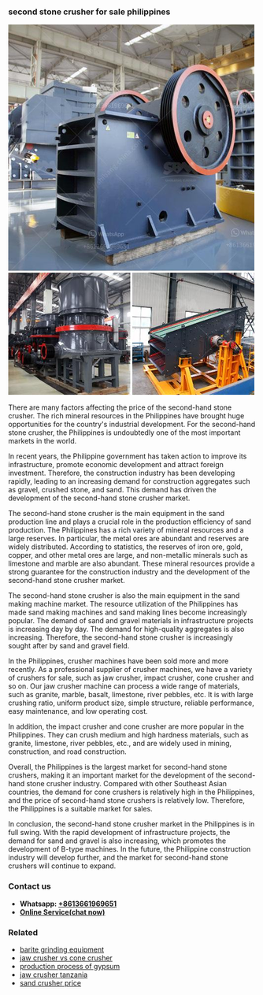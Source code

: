<h3>second stone crusher for sale philippines</h3><img src='1708498326.jpg' alt=''><p>There are many factors affecting the price of the second-hand stone crusher. The rich mineral resources in the Philippines have brought huge opportunities for the country's industrial development. For the second-hand stone crusher, the Philippines is undoubtedly one of the most important markets in the world.</p><p>In recent years, the Philippine government has taken action to improve its infrastructure, promote economic development and attract foreign investment. Therefore, the construction industry has been developing rapidly, leading to an increasing demand for construction aggregates such as gravel, crushed stone, and sand. This demand has driven the development of the second-hand stone crusher market.</p><p>The second-hand stone crusher is the main equipment in the sand production line and plays a crucial role in the production efficiency of sand production. The Philippines has a rich variety of mineral resources and a large reserves. In particular, the metal ores are abundant and reserves are widely distributed. According to statistics, the reserves of iron ore, gold, copper, and other metal ores are large, and non-metallic minerals such as limestone and marble are also abundant. These mineral resources provide a strong guarantee for the construction industry and the development of the second-hand stone crusher market.</p><p>The second-hand stone crusher is also the main equipment in the sand making machine market. The resource utilization of the Philippines has made sand making machines and sand making lines become increasingly popular. The demand of sand and gravel materials in infrastructure projects is increasing day by day. The demand for high-quality aggregates is also increasing. Therefore, the second-hand stone crusher is increasingly sought after by sand and gravel field.</p><p>In the Philippines, crusher machines have been sold more and more recently. As a professional supplier of crusher machines, we have a variety of crushers for sale, such as jaw crusher, impact crusher, cone crusher and so on. Our jaw crusher machine can process a wide range of materials, such as granite, marble, basalt, limestone, river pebbles, etc. It is with large crushing ratio, uniform product size, simple structure, reliable performance, easy maintenance, and low operating cost.</p><p>In addition, the impact crusher and cone crusher are more popular in the Philippines. They can crush medium and high hardness materials, such as granite, limestone, river pebbles, etc., and are widely used in mining, construction, and road construction.</p><p>Overall, the Philippines is the largest market for second-hand stone crushers, making it an important market for the development of the second-hand stone crusher industry. Compared with other Southeast Asian countries, the demand for cone crushers is relatively high in the Philippines, and the price of second-hand stone crushers is relatively low. Therefore, the Philippines is a suitable market for sales.</p><p>In conclusion, the second-hand stone crusher market in the Philippines is in full swing. With the rapid development of infrastructure projects, the demand for sand and gravel is also increasing, which promotes the development of B-type machines. In the future, the Philippine construction industry will develop further, and the market for second-hand stone crushers will continue to expand.</p><h3>Contact us</h3><ul><li><strong>Whatsapp:&nbsp;<a href="https://wa.me/8613661969651">+8613661969651</a></strong></li><li><a href="https://swt.shibang-china.com/?git&amp;zhl&amp;second stone crusher for sale philippines"><strong>Online Service(chat now)</strong></a></li></ul><h3>Related</h3><ul><li><a href='barite grinding equipment.md'>barite grinding equipment</a></li><li><a href='jaw crusher vs cone crusher.md'>jaw crusher vs cone crusher</a></li><li><a href='production process of gypsum.md'>production process of gypsum</a></li><li><a href='jaw crusher tanzania.md'>jaw crusher tanzania</a></li><li><a href='sand crusher price.md'>sand crusher price</a></li></ul>